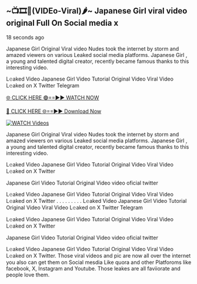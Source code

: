 ## ~📺🎞️👙(VIDEo-Viral)🌶~ Japanese Girl     viral video original Full On Social media x 

18 seconds ago

Japanese Girl     Original Viral video Nudes took the internet by storm and amazed viewers on various Leaked social media platforms. Japanese Girl    , a young and talented digital creator, recently became famous thanks to this interesting video.

L𝚎aked Video Japanese Girl     Video Tutorial Original Video Viral Video L𝚎aked on X Twitter Telegram

[🌐 CLICK HERE 🟢==►► WATCH NOW](https://cutt.ly/0rtR8jlR)

[🔴 CLICK HERE 🌐==►► Download Now](https://cutt.ly/SrtR4cwq)

[![WATCH Videos](https://i.imgur.com/dJHk4Zq.gif)](https://cutt.ly/0rtR8jlR)

Japanese Girl     Original Viral video Nudes took the internet by storm and amazed viewers on various Leaked social media platforms. Japanese Girl     , a young and talented digital creator, recently became famous thanks to this interesting video.

L𝚎aked Video Japanese Girl     Video Tutorial Original Video Viral Video L𝚎aked on X Twitter

Japanese Girl     Video Tutorial Original Video video oficial twitter

L𝚎aked Video Japanese Girl     Video Tutorial Original Video Viral Video L𝚎aked on X Twitter
. . . . . . . . . L𝚎aked Video Japanese Girl     Video Tutorial Original Video Viral Video L𝚎aked on X Twitter Telegram

L𝚎aked Video Japanese Girl     Video Tutorial Original Video Viral Video L𝚎aked on X Twitter

Japanese Girl      Video Tutorial Original Video video oficial twitter

L𝚎aked Video Japanese Girl      Video Tutorial Original Video Viral Video L𝚎aked on X Twitter.
Those viral videos and pic are now all over the internet you also can get them on Social mesdia Like quora and other Platforoms like facebook, X, Instagram and Youtube. Those leakes are all faviiorate and people love them.
